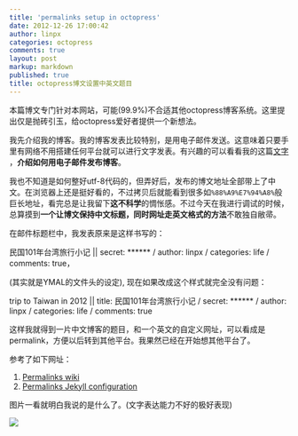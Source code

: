 ```yaml
---
title: 'permalinks setup in octopress'
date: 2012-12-26 17:00:42
author: linpx
categories: octopress
comments: true
layout: post
markup: markdown
published: true
title: octopress博文设置中英文题目
---
```

本篇博文专门针对本网站，可能(99.9%)不合适其他octopress博客系统。这里提出仅是抛砖引玉，给octopress爱好者提供一个新想法。

我先介绍我的博客。我的博客发表比较特别，是用电子邮件发送。这意味着只要手里有网络不用搭建任何平台就可以进行文字发表。有兴趣的可以看看我的这篇[文字](
http://colors4.us/blog/2012/01/20/%E5%88%A9%E7%94%A8%E9%82%AE%E4%BB%B6%E5%8F%91%E8%A1%A8octopress%E5%8D%9A%E5%AE%A2/)
，**介绍如何用电子邮件发布博客**。

我也不知道是如何整好utf-8代码的，但弄好后，发布的博文地址全部带上了中文。在浏览器上还是挺好看的，不过拷贝后就能看到很多如`%88%A9%E7%94%A8%`般巨长地址，看完总是让我留下**这不科学**的惆怅感。不过今天在我进行调试的时候，总算摸到**一个让博文保持中文标题，同时网址走英文格式的方法**不敢独自敝帚。

在邮件标题栏中，我发表原来是这样书写的：

民国101年台湾旅行小记 || secret: ****** / author: linpx / categories: life /
comments: true，

(其实就是YMAL的文件头的设定), 现在如果改成这个样式就完全没有问题：

trip to Taiwan in 2012 || title: 民国101年台湾旅行小记 / secret: ****** / author:
linpx / categories: life / comments: true

这样我就得到一片中文博客的题目，和一个英文的自定义网址，可以看成是permalink，方便以后转到其他平台。我果然已经在开始想其他平台了。

参考了如下网址：

1. [Permalinks wiki](https://github.com/mojombo/jekyll/wiki/Permalinks)
2. [Permalinks Jekyll configuration](
https://github.com/mojombo/jekyll/wiki/Configuration)

图片一看就明白我说的是什么了。(文字表达能力不好的极好表现)

![]( http://farm9.staticflickr.com/8499/8309147407_eb75fc9525_b.jpg)
